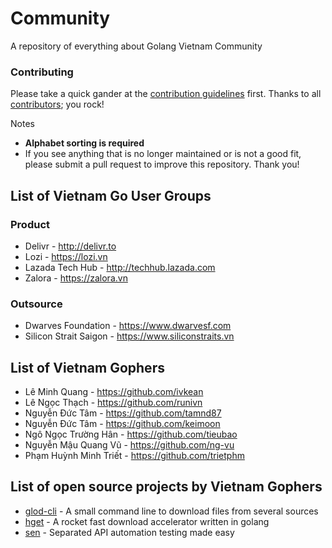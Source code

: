 # Community

A repository of everything about Golang Vietnam Community

### Contributing

Please take a quick gander at the [contribution guidelines](https://github.com/avelino/awesome-go/blob/master/CONTRIBUTING.md) first. Thanks to all [contributors](https://github.com/avelino/awesome-go/graphs/contributors); you rock!

Notes

- **Alphabet sorting is required**
- If you see anything that is no longer maintained or is not a good fit, please submit a pull request to improve this repository. Thank you!

## List of Vietnam Go User Groups

### Product

- Delivr - http://delivr.to
- Lozi - https://lozi.vn
- Lazada Tech Hub - http://techhub.lazada.com
- Zalora - https://zalora.vn

### Outsource

- Dwarves Foundation - https://www.dwarvesf.com
- Silicon Strait Saigon - https://www.siliconstraits.vn

## List of Vietnam Gophers

- Lê Minh Quang - https://github.com/ivkean
- Lê Ngọc Thạch - https://github.com/runivn
- Nguyễn Đức Tâm - https://github.com/tamnd87
- Nguyễn Đức Tâm - https://github.com/keimoon
- Ngô Ngọc Trường Hân - https://github.com/tieubao
- Nguyễn Mậu Quang Vũ - https://github.com/ng-vu
- Phạm Huỳnh Minh Triết - https://github.com/trietphm

## List of open source projects by Vietnam Gophers

- [glod-cli](https://github.com/dwarvesf/glod-cli) - A small command line to download files from several sources
- [hget](https://github.com/huydx/hget) - A rocket fast download accelerator written in golang
- [sen](https://github.com/dwarvesf/sen) - Separated API automation testing made easy
